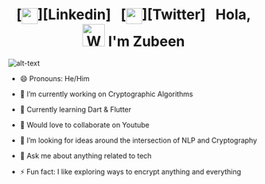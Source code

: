 <h1 align="center"> 
         [<img align="center" height="32" width="32" src="https://cdn.jsdelivr.net/npm/simple-icons@v3/icons/linkedin.svg" />][Linkedin]&nbsp;&nbsp; [<img align="center" height="32" width="32" src="https://cdn.jsdelivr.net/npm/simple-icons@v3/icons/twitter.svg" />][Twitter]&nbsp;&nbsp; 
         Hola, <img src="https://raw.githubusercontent.com/nixin72/nixin72/master/wave.gif" 
         alt="Waving hand animated gif"
         height="45"
         width="45" /> I'm Zubeen</h1>




[Linkedin]: https://www.linkedin.com/in/syedzubeen/
[Twitter]: https://twitter.com/ZubeenSyed


![alt-text](https://media.giphy.com/media/26u4nJPf0JtQPdStq/giphy.gif)

- 😄 Pronouns: He/Him
- 🔭 I’m currently working on Cryptographic Algorithms
- 🌱 Currently learning Dart & Flutter
- 👯 Would love to collaborate on Youtube
- 🤔 I’m looking for ideas around the intersection of NLP and Cryptography
- 💬 Ask me about anything related to tech

- ⚡ Fun fact: I like exploring ways to encrypt anything and everything 



